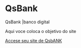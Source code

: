 # QsBank
 QsBank |banco digital

 Aqui voce coloca o objetivo do site


<a href="file:///C:/xampp/htdocs/Padaria/QsBank/aula12.html">
		Accese seu site de QsbANK			
</a>
